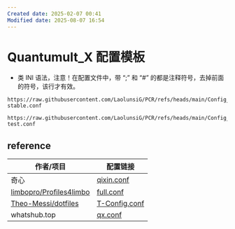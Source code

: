 ```yaml
---
Created date: 2025-02-07 00:41
Modified date: 2025-08-07 16:54
---
```

# Quantumult_X 配置模板

- 类 INI 语法，注意！在配置文件中，带 “;” 和 “#” 的都是注释符号，去掉前面的符号，该行才有效。

```
https://raw.githubusercontent.com/LaolunsiG/PCR/refs/heads/main/Config_File/Quantumult_X/Quantumult_X-stable.conf
```

```
https://raw.githubusercontent.com/LaolunsiG/PCR/refs/heads/main/Config_File/Quantumult_X/Quantumult_X-test.conf
```

## reference

| 作者/项目                                                                 | 配置链接                                                                                                                                          |
| --------------------------------------------------------------------- | --------------------------------------------------------------------------------------------------------------------------------------------- |
| 奇心                                                                    | [qixin.conf](https://raw.githubusercontent.com/zwf234/rules/master/QuantumultX/qixin.conf)                                                    |
| [limbopro/Profiles4limbo](https://github.com/limbopro/Profiles4limbo) | [full.conf](https://raw.githubusercontent.com/limbopro/Profiles4limbo/main/full.conf)                                                         |
| [Theo-Messi/dotfiles](https://github.com/Theo-Messi/dotfiles)         | [T-Config.conf](https://raw.githubusercontent.com/Theo-Messi/dotfiles/1e92adaf4c13afe9f62c95d8340092d6ca1dea65/QuantumultX/T-Config.conf)     |
| whatshub.top                                                          | [qx.conf](https://whatshub.top/config/qx.conf)                                                                                                |
